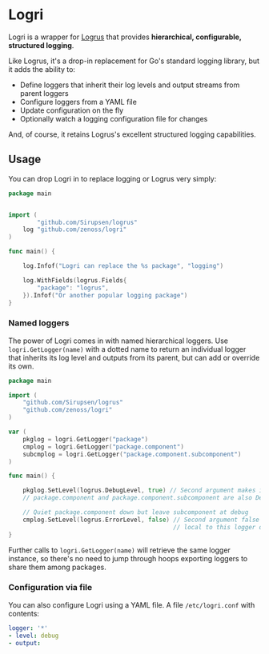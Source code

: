 # Logri

Logri is a wrapper for [Logrus](https://github.com/Sirupsen/logrus) that
provides **hierarchical, configurable, structured logging**. 

Like Logrus, it's a drop-in replacement for Go's standard logging library, but
it adds the ability to:

* Define loggers that inherit their log levels and output streams from parent loggers
* Configure loggers from a YAML file
* Update configuration on the fly
* Optionally watch a logging configuration file for changes

And, of course, it retains Logrus's excellent structured logging capabilities.

## Usage

You can drop Logri in to replace logging or Logrus very simply:

```go
package main


import (
        "github.com/Sirupsen/logrus"
    log "github.com/zenoss/logri"
)

func main() {

    log.Infof("Logri can replace the %s package", "logging")

    log.WithFields(logrus.Fields{
        "package": "logrus",
    }).Infof("Or another popular logging package")
}
```

### Named loggers

The power of Logri comes in with named hierarchical loggers. Use
`logri.GetLogger(name)` with a dotted name to return an individual logger that
inherits its log level and outputs from its parent, but can add or override its
own.

```go
package main

import (
    "github.com/Sirupsen/logrus"
    "github.com/zenoss/logri"
)

var (
    pkglog = logri.GetLogger("package")
    cmplog = logri.GetLogger("package.component")
    subcmplog = logri.GetLogger("package.component.subcomponent")
)

func main() {

    pkglog.SetLevel(logrus.DebugLevel, true) // Second argument makes it inherited
    // package.component and package.component.subcomponent are also Debug level now

    // Quiet package.component down but leave subcomponent at debug
    cmplog.SetLevel(logrus.ErrorLevel, false) // Second argument false means
                                              // local to this logger only
}
```

Further calls to `logri.GetLogger(name)` will retrieve the same logger
instance, so there's no need to jump through hoops exporting loggers to share
them among packages.

### Configuration via file

You can also configure Logri using a YAML file. A file `/etc/logri.conf` with
contents:

```yaml
logger: '*'
- level: debug
- output:
```